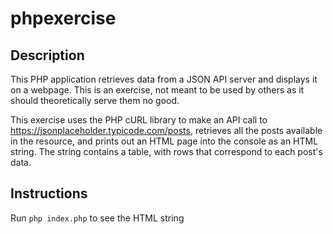 # phpexercise

## Description
This PHP application retrieves data from a JSON API server and displays it on a webpage. This is an exercise, not meant to be used by others as it should theoretically serve them no good.

This exercise uses the PHP cURL library to make an API call to https://jsonplaceholder.typicode.com/posts, retrieves all the posts available in the resource, and prints out an HTML page into the console as an HTML string. The string contains a table, with rows that correspond to each post's data.

## Instructions
Run `php index.php` to see the HTML string
